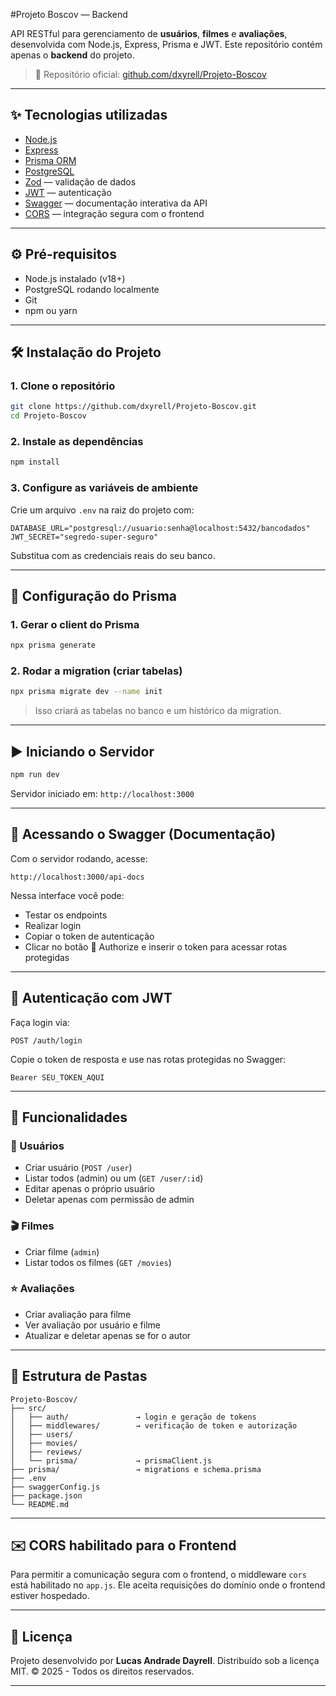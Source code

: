 #Projeto Boscov — Backend

API RESTful para gerenciamento de **usuários**, **filmes** e **avaliações**, desenvolvida com Node.js, Express, Prisma e JWT.
Este repositório contém apenas o **backend** do projeto.

> 🔗 Repositório oficial: [github.com/dxyrell/Projeto-Boscov](https://github.com/dxyrell/Projeto-Boscov)

---

## ✨ Tecnologias utilizadas

* [Node.js](https://nodejs.org/)
* [Express](https://expressjs.com/)
* [Prisma ORM](https://www.prisma.io/)
* [PostgreSQL](https://www.postgresql.org/)
* [Zod](https://zod.dev/) — validação de dados
* [JWT](https://jwt.io/) — autenticação
* [Swagger](https://swagger.io/tools/swagger-ui/) — documentação interativa da API
* [CORS](https://expressjs.com/en/resources/middleware/cors.html) — integração segura com o frontend

---

## ⚙️ Pré-requisitos

* Node.js instalado (v18+)
* PostgreSQL rodando localmente
* Git
* npm ou yarn

---

## 🛠️ Instalação do Projeto

### 1. Clone o repositório

```bash
git clone https://github.com/dxyrell/Projeto-Boscov.git
cd Projeto-Boscov
```

### 2. Instale as dependências

```bash
npm install
```

### 3. Configure as variáveis de ambiente

Crie um arquivo `.env` na raiz do projeto com:

```env
DATABASE_URL="postgresql://usuario:senha@localhost:5432/bancodados"
JWT_SECRET="segredo-super-seguro"
```

Substitua com as credenciais reais do seu banco.

---

## 📆 Configuração do Prisma

### 1. Gerar o client do Prisma

```bash
npx prisma generate
```

### 2. Rodar a migration (criar tabelas)

```bash
npx prisma migrate dev --name init
```

> Isso criará as tabelas no banco e um histórico da migration.

---

## ▶️ Iniciando o Servidor

```bash
npm run dev
```

Servidor iniciado em: `http://localhost:3000`

---

## 📒 Acessando o Swagger (Documentação)

Com o servidor rodando, acesse:

```
http://localhost:3000/api-docs
```

Nessa interface você pode:

* Testar os endpoints
* Realizar login
* Copiar o token de autenticação
* Clicar no botão 🔐 Authorize e inserir o token para acessar rotas protegidas

---

## 🔐 Autenticação com JWT

Faça login via:

```http
POST /auth/login
```

Copie o token de resposta e use nas rotas protegidas no Swagger:

```
Bearer SEU_TOKEN_AQUI
```

---

## 🧪 Funcionalidades

### 👤 Usuários

* Criar usuário (`POST /user`)
* Listar todos (admin) ou um (`GET /user/:id`)
* Editar apenas o próprio usuário
* Deletar apenas com permissão de admin

### 🎬 Filmes

* Criar filme (`admin`)
* Listar todos os filmes (`GET /movies`)

### ⭐ Avaliações

* Criar avaliação para filme
* Ver avaliação por usuário e filme
* Atualizar e deletar apenas se for o autor

---

## 📂 Estrutura de Pastas

```
Projeto-Boscov/
├── src/
│   ├── auth/               → login e geração de tokens
│   ├── middlewares/        → verificação de token e autorização
│   ├── users/
│   ├── movies/
│   ├── reviews/
│   └── prisma/             → prismaClient.js
├── prisma/                 → migrations e schema.prisma
├── .env
├── swaggerConfig.js
├── package.json
└── README.md
```

---

## ✉️ CORS habilitado para o Frontend

Para permitir a comunicação segura com o frontend, o middleware `cors` está habilitado no `app.js`. Ele aceita requisições do domínio onde o frontend estiver hospedado.

---

## 📄 Licença

Projeto desenvolvido por **Lucas Andrade Dayrell**.
Distribuído sob a licença MIT.
© 2025 - Todos os direitos reservados.

---
